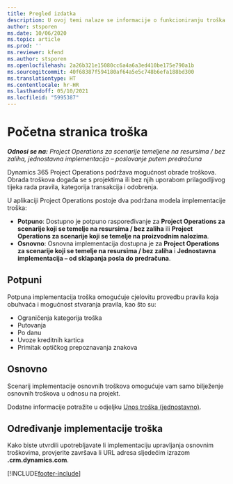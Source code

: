 ```yaml
---
title: Pregled izdatka
description: U ovoj temi nalaze se informacije o funkcioniranju troška u aplikaciji Project Operations.
author: stsporen
ms.date: 10/06/2020
ms.topic: article
ms.prod: ''
ms.reviewer: kfend
ms.author: stsporen
ms.openlocfilehash: 2a26b321e15080cc6a4a6a3ed410be175e790a1b
ms.sourcegitcommit: 40f68387f594180af64a5e5c748b6efa188bd300
ms.translationtype: HT
ms.contentlocale: hr-HR
ms.lasthandoff: 05/10/2021
ms.locfileid: "5995387"
---
```

# <a name="expense-home-page"></a>Početna stranica troška

_**Odnosi se na:** Project Operations za scenarije temeljene na resursima / bez zaliha, jednostavna implementacija – poslovanje putem predračuna_


Dynamics 365 Project Operations podržava mogućnost obrade troškova. Obrada troškova događa se s projektima ili bez njih uporabom prilagodljivog tijeka rada pravila, kategorija transakcija i odobrenja.

U aplikaciji Project Operations postoje dva podržana modela implementacije troška: 

- **Potpuno**: Dostupno je potpuno raspoređivanje za **Project Operations za scenarije koji se temelje na resursima / bez zaliha** ili **Project Operations za scenarije koji se temelje na proizvodnim nalozima**.
- **Osnovno**: Osnovna implementacija dostupna je za **Project Operations za scenarije koji se temelje na resursima / bez zaliha** i **Jednostavna implementacija – od sklapanja posla do predračuna**.

## <a name="full"></a>Potpuni 
Potpuna implementacija troška omogućuje cjelovitu provedbu pravila koja obuhvaća i mogućnost stvaranja pravila, kao što su:

  - Ograničenja kategorija troška
  - Putovanja
  - Po danu
  - Uvoze kreditnih kartica
  - Primitak optičkog prepoznavanja znakova

## <a name="basic"></a>Osnovno 
Scenarij implementacije osnovnih troškova omogućuje vam samo bilježenje osnovnih troškova u odnosu na projekt. 

Dodatne informacije potražite u odjeljku [Unos troška (jednostavno)](basic-expense.md).

## <a name="determine-your-expense-deployment"></a>Određivanje implementacije troška
Kako biste utvrdili upotrebljavate li implementaciju upravljanja osnovnim troškovima, provjerite završava li URL adresa sljedećim izrazom **.crm.dynamics.com**. 


[!INCLUDE[footer-include](../includes/footer-banner.md)]